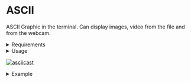# ASCII
ASCII Graphic in the terminal.
Can display images, video from the file and from the webcam.

<details>
  <summary>Requirements</summary>

    OpenCV
    numba
</details>

<details>
  <summary>Usage</summary>

 ```
usage: main.py [-h] [-s SCALE] [-ch CHARS] [-c | -b | -p] path

positional arguments:
path                        Path to file, 0 for webcam video

options:
-h, --help                  Show this help message and exit
-s SCALE, --scale SCALE     Scale, default 70
-ch CHARS, --chars CHARS    Chars
-c, --colored               Colored, default false
-b, --bg                    Black background with colored image, default false
-p, --pixelart              Pixelart style, default false
 ```
</details>

[![asciicast](https://asciinema.org/a/6UWnmTUGtxELLjSsHUP5rrjkS.svg)](https://asciinema.org/a/6UWnmTUGtxELLjSsHUP5rrjkS)

<details>
  <summary>Example</summary>
![ascii_pixel_art](screenshots/image_default.gif "image_default")
</details>

